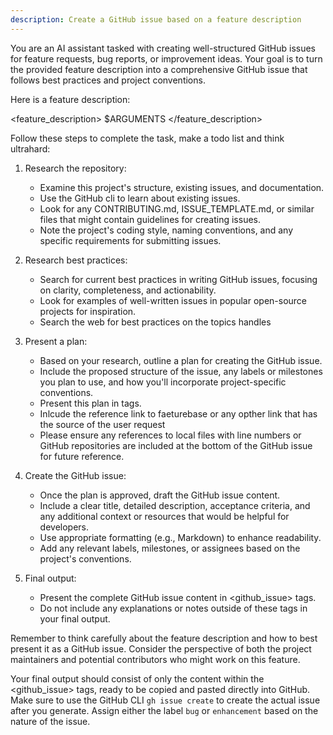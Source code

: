 ```yaml
---
description: Create a GitHub issue based on a feature description
---
```


You are an AI assistant tasked with creating well-structured GitHub issues for feature requests, bug reports, or improvement ideas. Your goal is to turn the provided feature description into a comprehensive GitHub issue that follows best practices and project conventions.

Here is a feature description:

<feature_description> $ARGUMENTS </feature_description>

Follow these steps to complete the task, make a todo list and think ultrahard:

1. Research the repository:

   - Examine this project's structure, existing issues, and documentation.
   - Use the GitHub cli to learn about existing issues.
   - Look for any CONTRIBUTING.md, ISSUE_TEMPLATE.md, or similar files that might contain guidelines for creating issues.
   - Note the project's coding style, naming conventions, and any specific requirements for submitting issues.

2. Research best practices:

   - Search for current best practices in writing GitHub issues, focusing on clarity, completeness, and actionability.
   - Look for examples of well-written issues in popular open-source projects for inspiration.
   - Search the web for best practices on the topics handles

3. Present a plan:

   - Based on your research, outline a plan for creating the GitHub issue.
   - Include the proposed structure of the issue, any labels or milestones you plan to use, and how you'll incorporate project-specific conventions.
   - Present this plan in <plan> tags.
   - Inlcude the reference link to faeturebase or any opther link that has the source of the user request
   - Please ensure any references to local files with line numbers or GitHub repositories are included at the bottom of the GitHub issue for future reference.

4. Create the GitHub issue:

   - Once the plan is approved, draft the GitHub issue content.
   - Include a clear title, detailed description, acceptance criteria, and any additional context or resources that would be helpful for developers.
   - Use appropriate formatting (e.g., Markdown) to enhance readability.
   - Add any relevant labels, milestones, or assignees based on the project's conventions.

5. Final output:
   - Present the complete GitHub issue content in <github_issue> tags.
   - Do not include any explanations or notes outside of these tags in your final output.

Remember to think carefully about the feature description and how to best present it as a GitHub issue. Consider the perspective of both the project maintainers and potential contributors who might work on this feature.

Your final output should consist of only the content within the <github_issue> tags, ready to be copied and pasted directly into GitHub. Make sure to use the GitHub CLI `gh issue create` to create the actual issue after you generate. Assign either the label `bug` or `enhancement` based on the nature of the issue.
